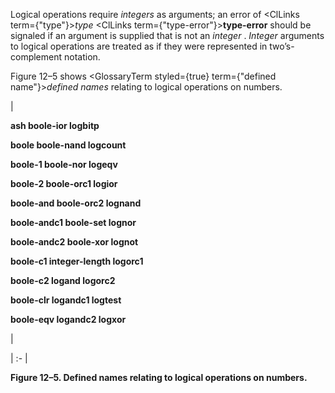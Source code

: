  



Logical operations require *integers* as arguments; an error of <ClLinks  term={"type"}><i>type</i></ClLinks> <ClLinks  term={"type-error"}><b>type-error</b></ClLinks> should be signaled if an argument is supplied that is not an *integer* . *Integer* arguments to logical operations are treated as if they were represented in two’s-complement notation. 



Figure 12–5 shows <GlossaryTerm styled={true} term={"defined name"}><i>defined names</i></GlossaryTerm> relating to logical operations on numbers. 



|<p>**ash boole-ior logbitp** </p><p>**boole boole-nand logcount** </p><p>**boole-1 boole-nor logeqv** </p><p>**boole-2 boole-orc1 logior** </p><p>**boole-and boole-orc2 lognand** </p><p>**boole-andc1 boole-set lognor** </p><p>**boole-andc2 boole-xor lognot** </p><p>**boole-c1 integer-length logorc1** </p><p>**boole-c2 logand logorc2** </p><p>**boole-clr logandc1 logtest** </p><p>**boole-eqv logandc2 logxor**</p>|

| :- |





**Figure 12–5. Defined names relating to logical operations on numbers.** 







 



 



